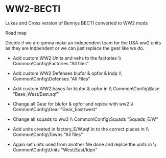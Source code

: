 # WW2-BECTI
Lukes and Cross version of Bennys BECTI converted to WW2 mods

Road map

Decide if we are gonna make an independent team for the USA ww2 units as they are indpendent or we can just replace the gear like we do.

* Add custom WW2 Units and vehs to the factories  \\\\ Common\Config\Factories "All files"

* Add custom WW2 Defenses blufor & opfor & Indp   \\\\ Common\Config\Defenses "All Files"

* Add custom WW2 bases for blufor & opfor in      \\\\ Common\Config\Base "Base_West/East.sqf"

* Change all Gear for blufor & opfor and replce with ww2 \\\\ Common\Config\Gear "Gear_East/west"

* Change all squads to ww2 \\\\ Common\Config\Squads "Squads_E/W"

* Add units created in factory_E/W.sqf in to the correct places in \\\\ Common\Config\Towns "All files"

* Again set units used from another file done and replce the units in \\\\ Common\Config\Units "West/East/Idpn"
